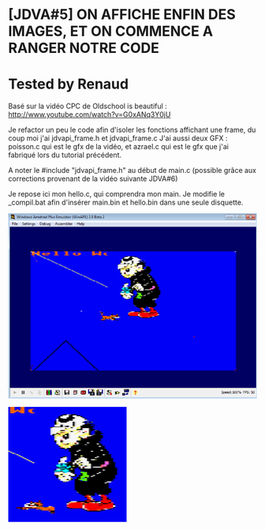 # [JDVA#5] ON AFFICHE ENFIN DES IMAGES, ET ON COMMENCE A RANGER NOTRE CODE
# Tested by Renaud

Basé sur la vidéo CPC de Oldschool is beautiful : http://www.youtube.com/watch?v=G0xANq3Y0jU

Je refactor un peu le code afin d'isoler les fonctions affichant une frame, du coup moi j'ai jdvapi_frame.h et jdvapi_frame.c
J'ai aussi deux GFX : poisson.c qui est le gfx de la vidéo, et azrael.c qui est le gfx que j'ai fabriqué lors du tutorial précédent.

A noter le #include "jdvapi_frame.h" au début de main.c (possible grâce aux corrections provenant de la vidéo suivante JDVA#6)

Je repose ici mon hello.c, qui comprendra mon main. Je modifie le _compil.bat afin d'insérer main.bin et hello.bin dans une seule disquette.

![JDVA5.dsk.png](JDVA5.dsk.png)

![chatBouge.png](chatBouge.png)